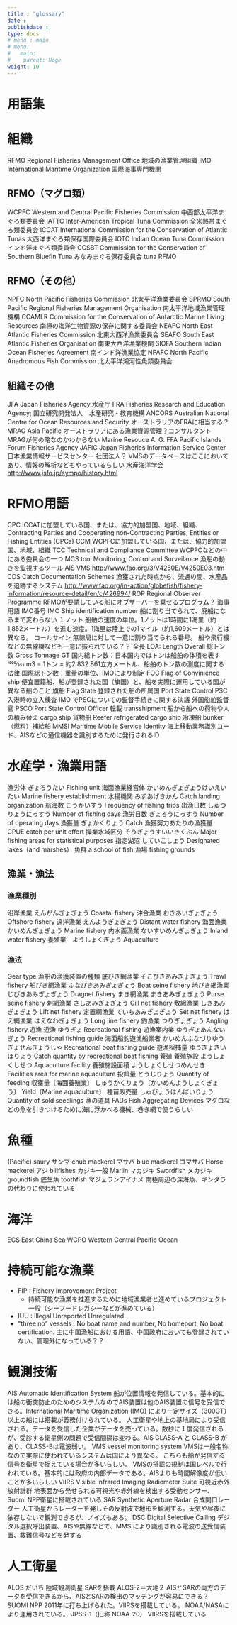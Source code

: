 ```yaml
---
title : "glossary"
date : 
publishdate : 
type: docs
# menu : main
# menu:
#   main:
#    parent: Hoge
weight: 10
---
```


# 用語集


# 組織

RFMO Regional Fisheries Management Office 地域の漁業管理組織
IMO International Maritime Organization 国際海事専門機関

## RFMO（マグロ類）

WCPFC Western and Central Pacific Fisheries Commission 中西部太平洋まぐろ類委員会
IATTC Inter-American Tropical Tuna Commission 全米熱帯まぐろ類委員会
ICCAT International Commission for the Conservation of Atlantic Tunas 大西洋まぐろ類保存国際委員会
IOTC Indian Ocean Tuna Commission インド洋まぐろ類委員会
CCSBT Commission for the Conservation of Southern Bluefin Tuna みなみまぐろ保存委員会
tuna RFMO

## RFMO（その他）

NPFC North Pacific Fisheries Commission 北太平洋漁業委員会
SPRMO South Pacific Regional Fisheries Management Organisation 南太平洋地域漁業管理機構
CCAMLR Commission for the Conservation of Antarctic Marine Living Resources 南極の海洋生物資源の保存に関する委員会
NEAFC North East Atlantic Fisheries Commission 北東大西洋漁業委員会
SEAFO South East Atlantic Fisheries Organisation 南東大西洋漁業機関
SIOFA Southern Indian Ocean Fisheries Agreement 南インド洋漁業協定
NPAFC North Pacific Anadromous Fish Commission 北太平洋溯河性魚類委員会

## 組織その他

JFA
Japan Fisheries Agency 水産庁
FRA
Fisheries Research and Education Agency; 国立研究開発法人　水産研究・教育機構
ANCORS
Australian National Centre for Ocean Resources and Security オーストラリアのFRAに相当する？
MRAG Asia Pacific
オーストラリアにある漁業資源管理？コンサルタント MRAGが何の略なのかわからない Marine Resouce A. G.
FFA
Pacific Islands Forum Fisheries Agency
JAFIC
Japan Fisheries Information Service Center 日本漁業情報サービスセンター 社団法人？ VMSのデータベースはここにおいてあり、情報の解析などもやっているらしい
水産海洋学会 http://www.jsfo.jp/sympo/history.html


# RFMO用語

CPC ICCATに加盟している国、または、協力的加盟国、地域、組織、 Contracting Parties and Cooperating non-Contracting Parties, Entities or Fishing Entities (CPCs)
CCM WCPFCに加盟している国、または、協力的加盟国、地域、組織
TCC Technical and Compliance Committee WCPFCなどの中にある委員会の一つ
MCS tool Monitoring, Control and Surveilance 漁船の動きを監視するツール AIS VMS http://www.fao.org/3/V4250E/V4250E03.htm
CDS Catch Documentation Schemes 漁獲された時点から、流通の間、水産品を追跡するシステム http://www.fao.org/in-action/globefish/fishery-information/resource-detail/en/c/426994/
ROP Regional Observer Programme RFMOが要請している船にオブザーバーを乗せるプログラム？
海事用語
IMO番号 IMO Ship identification number 船に割り当てられて、廃船になるまで変わらない
１ノット 船舶の速度の単位。1ノットは1時間に1海里（約1,852メートル）を進む速度。1海里は陸上での1マイル（約1,609メートル）とは異なる。
コールサイン 無線局に対して一意に割り当てられる番号。 船や飛行機などの無線機なども一意に振られている？？
全長 LOA: Length Overall
総トン数 Gross Tonnage GT
国内総トン数：日本国内ではトンは船舶の体積を表す 1000⁄353 m3 = 1トン = 約2.832 861立方メートル、船舶のトン数の測度に関する法律
国際総トン数：重量の単位、IMOにより制定
FOC Flag of Convinience ship 便宜置籍船、船が登録された国（旗国）と、船を実際に運用している国が異なる船のこと
旗船 Flag State 登録された船の所属国
Port State Control PSC 入港時の立入検査
IMO でPSCについての監督手続きに関する決議
外国船舶監督官 PSCO Port State Control Officer
転載 transshipment 船から船への荷物や人の積み替え
cargo ship 貨物船
Reefer refrigerated cargo ship 冷凍船
bunker （燃料）補給船
MMSI Maritime Mobile Service Identity 海上移動業務識別コード、AISなどの通信機器を識別するために発行されるID


# 水産学・漁業用語

漁労体 ぎょろうたい Fishing unit
海面漁業経営体 かいめんぎょぎょうけいえいたい Marine fishery establishment
水揚機関 みずあげきかん Catch landing organization
航海数 こうかいすう Frequency of fishing trips
出漁日数 しゅつりょうにっすう Number of fishing days
漁労日数 ぎょろうにっすう Number of operating days
漁獲量 ぎょかくりょう Catch
漁獲努力あたりの漁獲量 CPUE catch per unit effort
操業水域区分 そうぎょうすいいきくぶん Major fishing areas for statistical purposes
指定湖沼 していこしょう Designated lakes（and marshes）
魚群 a school of fish
漁場 fishing grounds


## 漁業・漁法

### 漁業種別

沿岸漁業 えんがんぎょぎょう Coastal fishery
沖合漁業 おきあいぎょぎょう Offshore fishery
遠洋漁業 えんようぎょぎょう Distant water fishery
海面漁業 かいめんぎょぎょう Marine fishery
内水面漁業 ないすいめんぎょぎょう Inland water fishery
養殖業　ようしょくぎょう Aquaculture

### 漁法

Gear type 漁船の漁獲装置の種類
底びき網漁業 そこびきあみぎょぎょう Trawl fishery
船びき網漁業 ふなびきあみぎょぎょう Boat seine fishery
地びき網漁業 じびきあみぎょぎょう Dragnet fishery
まき網漁業 まきあみぎょぎょう Purse seine fishery
刺網漁業 さしあみぎょぎょう Gill net fishery
敷網漁業 しきあみぎょぎょう Lift net fishery
定置網漁業 ていちあみぎょぎょう Set net fishery
はえ縄漁業 はえなわぎょぎょう Long line fishery
釣漁業 つりぎょぎょう Angling fishery
遊漁
遊漁 ゆうぎょ Recreational fishing
遊漁案内業 ゆうぎょあんないぎょう Recreational fishing guide
海面船釣遊漁船業者 かいめんふなづりゆうぎょせんぎょうしゃ Recreational boat fishing guide
遊漁採捕量 ゆうぎょさいほりょう Catch quantity by recreational boat fishing
養殖
養殖施設 ようしょくしせつ Aquaculture facility
養殖施設面積 ようしょくしせつめんせき Facilities area for marine aquaculture
投餌量 とうじりょう Quantity of feeding
収獲量〔海面養殖業〕 しゅうかくりょう〔かいめんようしょくぎょう〕 Yield〔Marine aquaculture〕
種苗販売量 しゅびょうはんばいりょう Quantity of sold seedlings
漁の道具
FADs Fish Aggregating Devices マグロなどの魚を引きつけるために海に浮かべる機械、巻き網で使うらしい


# 魚種

(Pacific) saury サンマ
chub mackerel マサバ
blue mackerel ゴマサバ
Horse mackerel アジ
billfishes カジキ一般
Marlin マカジキ
Swordfish メカジキ
groundfish 底生魚
toothfish マジェランアイナメ 南極周辺の深海魚、ギンダラの代わりに使われている

# 海洋

ECS East China Sea
WCPO Western Central Pacific Ocean

# 持続可能な漁業

- FIP : Fishery Improvement Project
  - 持続可能な漁業を推進するために地域漁業者と進めているプロジェクト一般（シーフードレガシーなどが進めている）
- IUU : Illegal Unreported Unregulated
- "three no" vessels : No boat name and number, No homeport, No boat certification. 主に中国漁船における用語、中国政府においても登録されていない、管理外になっている？？

# 観測技術

AIS
Automatic Identification System 船が位置情報を発信している。基本的には船の衝突防止のためのシステムなのでAIS装置は他のAIS装置の信号を受信できる。International Maritime Organization (IMO) により一定サイズ（300GT）以上の船には搭載が義務付けられている。 人工衛星や地上の基地局により受信される。データを受信した企業がデータを売っている。数秒に１度発信されるが、受診する衛星側の問題で受信間隔は変わる。AIS CLASS-A と CLASS-B があり、CLASS-Bは電波弱い。
VMS
vessel monitoring system VMSは一般名称なので実際に使われているシステムは国により異なる。 こちらも船が発信する信号を衛星で捉えている場合が多いらしい。 VMSの搭載の規制は国レベルで行われている。基本的には政府の内部データである。AISよりも時間解像度が低いことが多いらしい
VIIRS
Visible Infrared Imaging Radiometer Suite 可視近赤外放射計群 地表面から発せられる可視光や赤外線を検出する受動センサー、Suomi NPP衛星に搭載されている
SAR
Synthetic Aperture Radar 合成開口レーダー 人工衛星からレーダーを発しその反射波で地形を観測する。天気や昼夜に依存しないで観測できるが、ノイズもある。
DSC
Digital Selective Calling デジタル選択呼出装置、AISや無線などで、MMSIにより識別される電波の送受信装置、救難信号などを発する

# 人工衛星
ALOS だいち 陸域観測衛星 SARを搭載
ALOS-2＝大地２ AISとSARの両方のデータを受信できるから、AISとSARの検出のマッチングが容易にできる？
SUOMI NPP 2011年に打ち上げられた。VIIRSを搭載している。 NOAA/NASAにより運用されている。
JPSS-1（旧称 NOAA-20） VIIRSを搭載している